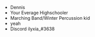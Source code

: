 - Dennis
- Your Everage Highschooler
- Marching Band/Winter Percussion kid
- yeah
- Discord ilyxia_#3638

<!---
ilyxia/ilyxia is a ✨ special ✨ repository because its `README.md` (this file) appears on your GitHub profile.
You can click the Preview link to take a look at your changes.
--->
